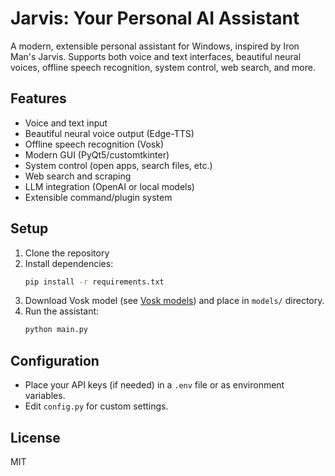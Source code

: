 # Jarvis: Your Personal AI Assistant

A modern, extensible personal assistant for Windows, inspired by Iron Man's Jarvis. Supports both voice and text interfaces, beautiful neural voices, offline speech recognition, system control, web search, and more.

## Features
- Voice and text input
- Beautiful neural voice output (Edge-TTS)
- Offline speech recognition (Vosk)
- Modern GUI (PyQt5/customtkinter)
- System control (open apps, search files, etc.)
- Web search and scraping
- LLM integration (OpenAI or local models)
- Extensible command/plugin system

## Setup
1. Clone the repository
2. Install dependencies:
   ```bash
   pip install -r requirements.txt
   ```
3. Download Vosk model (see [Vosk models](https://alphacephei.com/vosk/models)) and place in `models/` directory.
4. Run the assistant:
   ```bash
   python main.py
   ```

## Configuration
- Place your API keys (if needed) in a `.env` file or as environment variables.
- Edit `config.py` for custom settings.

## License
MIT 